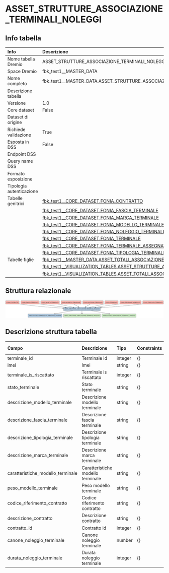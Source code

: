# ASSET_STRUTTURE_ASSOCIAZIONE_TERMINALI_NOLEGGI

## Info tabella

| Info                     | Descrizione                                                                                                                                                                                 |
|:-------------------------|:--------------------------------------------------------------------------------------------------------------------------------------------------------------------------------------------|
| Nome tabella Dremio      | ASSET_STRUTTURE_ASSOCIAZIONE_TERMINALI_NOLEGGI                                                                                                                                              |
| Space Dremio             | fbk_test1__MASTER_DATA                                                                                                                                                                      |
| Nome completo            | fbk_test1__MASTER_DATA.ASSET_STRUTTURE_ASSOCIAZIONE_TERMINALI_NOLEGGI                                                                                                                       |
| Descrizione tabella      |                                                                                                                                                                                             |
| Versione                 | 1.0                                                                                                                                                                                         |
| Core dataset             | False                                                                                                                                                                                       |
| Dataset di origine       |                                                                                                                                                                                             |
| Richiede validazione     | True                                                                                                                                                                                        |
| Esposta in DSS           | False                                                                                                                                                                                       |
| Endpoint DSS             |                                                                                                                                                                                             |
| Query name DSS           |                                                                                                                                                                                             |
| Formato esposizione      |                                                                                                                                                                                             |
| Tipologia autenticazione |                                                                                                                                                                                             |
| Tabelle genitrici        | [fbk_test1__CORE_DATASET.FONIA_CONTRATTO](/Documentation/fbk_test1__CORE_DATASET/FONIA_CONTRATTO/markdown.md)                                                                               |
|                          | [fbk_test1__CORE_DATASET.FONIA_FASCIA_TERMINALE](/Documentation/fbk_test1__CORE_DATASET/FONIA_FASCIA_TERMINALE/markdown.md)                                                                 |
|                          | [fbk_test1__CORE_DATASET.FONIA_MARCA_TERMINALE](/Documentation/fbk_test1__CORE_DATASET/FONIA_MARCA_TERMINALE/markdown.md)                                                                   |
|                          | [fbk_test1__CORE_DATASET.FONIA_MODELLO_TERMINALE](/Documentation/fbk_test1__CORE_DATASET/FONIA_MODELLO_TERMINALE/markdown.md)                                                               |
|                          | [fbk_test1__CORE_DATASET.FONIA_NOLEGGIO_TERMINALE](/Documentation/fbk_test1__CORE_DATASET/FONIA_NOLEGGIO_TERMINALE/markdown.md)                                                             |
|                          | [fbk_test1__CORE_DATASET.FONIA_TERMINALE](/Documentation/fbk_test1__CORE_DATASET/FONIA_TERMINALE/markdown.md)                                                                               |
|                          | [fbk_test1__CORE_DATASET.FONIA_TERMINALE_ASSEGNATO](/Documentation/fbk_test1__CORE_DATASET/FONIA_TERMINALE_ASSEGNATO/markdown.md)                                                           |
|                          | [fbk_test1__CORE_DATASET.FONIA_TIPOLOGIA_TERMINALE](/Documentation/fbk_test1__CORE_DATASET/FONIA_TIPOLOGIA_TERMINALE/markdown.md)                                                           |
| Tabelle figlie           | [fbk_test1__MASTER_DATA.ASSET_TOTALI_ASSOCIAZIONE_TERMINALI_NOLEGGI](/Documentation/fbk_test1__MASTER_DATA/ASSET_TOTALI_ASSOCIAZIONE_TERMINALI_NOLEGGI/markdown.md)                         |
|                          | [fbk_test1__VISUALIZATION_TABLES.ASSET_STRUTTURE_ASSOCIAZIONE_TERMINALI_NOLEGGI](/Documentation/fbk_test1__VISUALIZATION_TABLES/ASSET_STRUTTURE_ASSOCIAZIONE_TERMINALI_NOLEGGI/markdown.md) |
|                          | [fbk_test1__VISUALIZATION_TABLES.ASSET_TOTALI_ASSOCIAZIONE_TERMINALI_NOLEGGI](/Documentation/fbk_test1__VISUALIZATION_TABLES/ASSET_TOTALI_ASSOCIAZIONE_TERMINALI_NOLEGGI/markdown.md)       |

## Struttura relazionale

![ASSET_STRUTTURE_ASSOCIAZIONE_TERMINALI_NOLEGGI](./graph_png.png)

## Descrizione struttura tabella

| Campo                             | Descrizione                       | Tipo    | Constraints   | Linked data   | errors   |
|:----------------------------------|:----------------------------------|:--------|:--------------|:--------------|:---------|
| terminale_id                      | Terminale id                      | integer | {}            |               | {}       |
| imei                              | Imei                              | string  | {}            |               | {}       |
| terminale_is_riscattato           | Terminale is riscattato           | integer | {}            |               | {}       |
| stato_terminale                   | Stato terminale                   | string  | {}            |               | {}       |
| descrizione_modello_terminale     | Descrizione modello terminale     | string  | {}            |               | {}       |
| descrizione_fascia_terminale      | Descrizione fascia terminale      | string  | {}            |               | {}       |
| descrizione_tipologia_terminale   | Descrizione tipologia terminale   | string  | {}            |               | {}       |
| descrizione_marca_terminale       | Descrizione marca terminale       | string  | {}            |               | {}       |
| caratteristiche_modello_terminale | Caratteristiche modello terminale | string  | {}            |               | {}       |
| peso_modello_terminale            | Peso modello terminale            | string  | {}            |               | {}       |
| codice_riferimento_contratto      | Codice riferimento contratto      | string  | {}            |               | {}       |
| descrizione_contratto             | Descrizione contratto             | string  | {}            |               | {}       |
| contratto_id                      | Contratto id                      | integer | {}            |               | {}       |
| canone_noleggio_terminale         | Canone noleggio terminale         | number  | {}            |               | {}       |
| durata_noleggio_terminale         | Durata noleggio terminale         | integer | {}            |               | {}       |
